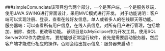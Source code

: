 ###simpleComunciate该项目包含两个部分，一个是客户端，一个是服务器端，使用JAVA SWING进行界面设计，采用MVC模式进行开发。
对于功能说明：客户端可以实现注册、登录，查看在线好友信息，单人或者多人的在线聊天等功能。
服务器端：可以查看所有用户信息，在线人员信息，对所有用户进行管理，包括增加、删除、查找、更改等功能。
该项目是以MyEclipse作为开发工具，使用SQL Server2012作为数据库。
要想能够正常运行软件，首先是需要启动服务器，然后客户端才能进行相应的操作，否则会给出提示信息：服务器未启动！
